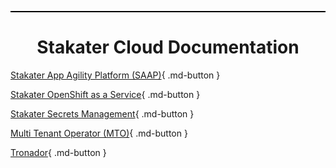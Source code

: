 <p style="border:1px; border-style:ridge; border-color:#000000; padding: 0em;"></p>

<h1 style="text-align: center;">Stakater Cloud Documentation</h1>

[Stakater App Agility Platform (SAAP)](https://docs.stakater.com/saap/){ .md-button }

[Stakater OpenShift as a Service](https://docs.stakater.com/oaas/){ .md-button }

[Stakater Secrets Management](https://docs.stakater.com/secrets/){ .md-button }

[Multi Tenant Operator (MTO)](https://docs.stakater.com/mto/){ .md-button }

[Tronador](https://docs.stakater.com/tronador/){ .md-button }
